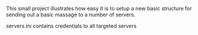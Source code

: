 This small project illustrates how easy it is to setup a new basic structure for sending out a basic massage to a number of servers.

servers.ini contains credentials to all targeted servers
